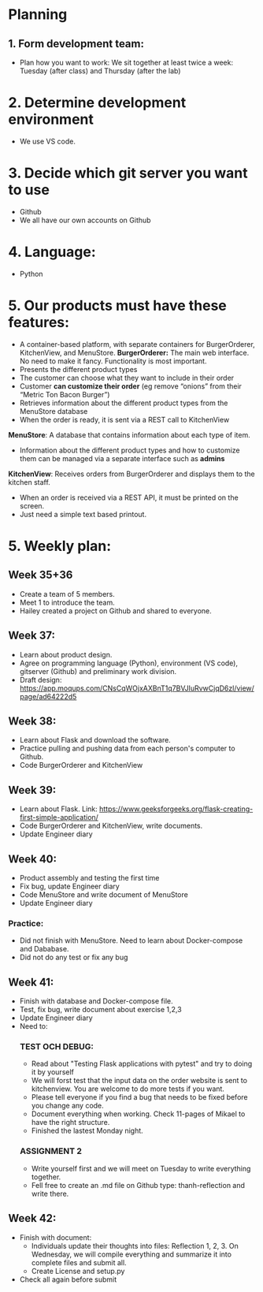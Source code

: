 # Planning
## 1. Form development team:
- Plan how you want to work: We sit together at least twice a week: Tuesday (after class) and Thursday (after the lab)

# 2. Determine development environment
- We use VS code.

# 3. Decide which git server you want to use
- Github
- We all have our own accounts on Github

# 4. Language:
- Python

# 5. Our products must have these features:
- A container-based platform, with separate containers for BurgerOrderer, KitchenView, and MenuStore.
**BurgerOrderer:** The main web interface. No need to make it fancy. Functionality is most important.
- Presents the different product types
- The customer can choose what they want to include in their order
- Customer **can customize their order** (eg remove “onions” from their “Metric Ton Bacon Burger”)
- Retrieves information about the different product types from the MenuStore database
- When the order is ready, it is sent via a REST call to KitchenView

**MenuStore**: A database that contains information about each type of item.
- Information about the different product types and how to customize them can be managed via a separate interface such as **admins**

**KitchenView**: Receives orders from BurgerOrderer and displays them to the kitchen staff.
- When an order is received via a REST API, it must be printed on the screen.
- Just need a simple text based printout.

# 5. Weekly plan:
## Week 35+36
- Create a team of 5 members.
- Meet 1 to introduce the team.
- Hailey created a project on Github and shared to everyone.

## Week 37:
- Learn about product design.
- Agree on programming language (Python), environment (VS code), gitserver (Github) and preliminary work division.
- Draft design:
  <https://app.moqups.com/CNsCqWOjxAXBnT1q7BVJIuRvwCjqD6zl/view/page/ad64222d5>
## Week 38:
- Learn about Flask and download the software.
- Practice pulling and pushing data from each person's computer to Github.
- Code BurgerOrderer and KitchenView

## Week 39:
- Learn about Flask. Link: <https://www.geeksforgeeks.org/flask-creating-first-simple-application/>
- Code BurgerOrderer and KitchenView, write documents.
- Update Engineer diary
## Week 40:
- Product assembly and testing the first time
- Fix bug, update Engineer diary
- Code MenuStore and write document of MenuStore
- Update Engineer diary
### Practice:
- Did not finish with MenuStore. Need to learn about Docker-compose and Dababase.
- Did not do any test or fix any bug
## Week 41:
- Finish with database and Docker-compose file.
- Test, fix bug, write document about exercise 1,2,3
- Update Engineer diary
- Need to:
  ### **TEST OCH DEBUG:**
    + Read about "Testing Flask applications with pytest" and try to doing it by yourself
    + We will forst test that the input data on the order website is sent to kitchenview. You are welcome to do more tests if you want.
    + Please tell everyone if you find a bug that needs to be fixed before you change any code.
    + Document everything when working. Check 11-pages of Mikael to have the right structure.
    + Finished the lastest Monday night.
  ### **ASSIGNMENT 2**
    + Write yourself first and we will meet on Tuesday to write everything together.
    + Fell free to create an .md file on Github type: thanh-reflection and write there.
## Week 42:
- Finish with document:
  + Individuals update their thoughts into files: Reflection 1, 2, 3. On Wednesday, we will compile everything and summarize it into complete files and submit all.
  + Create License and setup.py
- Check all again before submit
